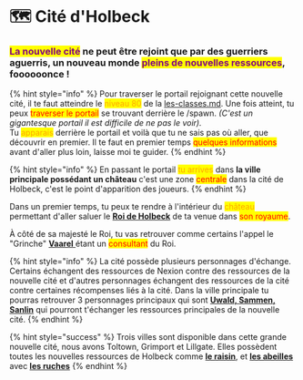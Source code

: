 # 🗺 Cité d'Holbeck

### <mark style="color:purple;">La nouvelle cité</mark> ne peut être rejoint que par des guerriers aguerris, un nouveau monde <mark style="color:purple;">pleins de nouvelles ressources</mark>, foooooonce !

{% hint style="info" %}
Pour traverser le portail rejoignant cette nouvelle cité, il te faut atteindre le <mark style="color:orange;">niveau 80</mark> de la [les-classes.md](../systeme-a-connaitre/les-classes.md "mention"). Une fois atteint, tu peux <mark style="color:red;">traverser le portail</mark> se trouvant derrière le /spawn. _(C'est un gigantesque portail il est difficile de ne pas le voir)._\
Tu <mark style="color:orange;">apparais</mark> derrière le portail et voilà que tu ne sais pas où aller, que découvrir en premier. Il te faut en premier temps <mark style="color:red;">quelques informations</mark> avant d'aller plus loin, laisse moi te guider.
{% endhint %}

{% hint style="info" %}
En passant le portail <mark style="color:orange;">tu arrives</mark> dans **la ville principale possédant un château** c'est une zone <mark style="color:red;">centrale</mark> dans la cité de Holbeck, c'est le point d'apparition des joueurs.
{% endhint %}

Dans un premier temps, tu peux te rendre à l'intérieur du <mark style="color:orange;">château</mark> permettant d'aller saluer le [**Roi de Holbeck**](cite-dholbeck/roi.md) de ta venue dans <mark style="color:red;">son royaume</mark>.&#x20;

À côté de sa majesté le Roi, tu vas retrouver comme certains l'appel le "Grinche" [**Vaarel** ](cite-dholbeck/vaarel.md)étant un <mark style="color:red;">consultant</mark> du Roi.

{% hint style="info" %}
La cité possède plusieurs personnages d'échange. Certains échangent des ressources de Nexion contre des ressources de la nouvelle cité et d'autres personnages échangent des ressources de la cité contre certaines récompenses liés à la cité. Dans la ville principale tu pourras retrouver 3 personnages principaux qui sont [**Uwald, Sammen, Sanlin**](cite-dholbeck/uwald-sammen-sanlin.md) qui pourront t'échanger les ressources principales de la nouvelle cité.
{% endhint %}

{% hint style="success" %}
Trois villes sont disponible dans cette grande nouvelle cité, nous avons Toltown, Grimport et Lillgate. Elles possèdent toutes les nouvelles ressources de Holbeck comme [**le raisin**](cite-dholbeck/raisin.md), et [**les abeilles**](cite-dholbeck/les-abeilles-et-la-reine.md) avec [**les ruches**](cite-dholbeck/les-ruches.md)&#x20;
{% endhint %}
